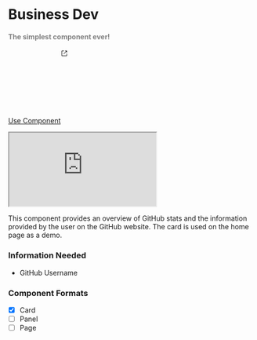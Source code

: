 <h1 id="businessdev">Business Dev</h1>

<h4 style="color: gray;">The simplest component ever!</h4>

<a class="button" href="https://mathpow.github.io/DevEngageAnalytics/playground?card=businessdev">Use Component<svg class="icon"><path d="M3 2C2.44772 2 2 2.44772 2 3V12C2 12.5523 2.44772 13 3 13H12C12.5523 13 13 12.5523 13 12V8.5C13 8.22386 12.7761 8 12.5 8C12.2239 8 12 8.22386 12 8.5V12H3V3L6.5 3C6.77614 3 7 2.77614 7 2.5C7 2.22386 6.77614 2 6.5 2H3ZM12.8536 2.14645C12.9015 2.19439 12.9377 2.24964 12.9621 2.30861C12.9861 2.36669 12.9996 2.4303 13 2.497L13 2.5V2.50049V5.5C13 5.77614 12.7761 6 12.5 6C12.2239 6 12 5.77614 12 5.5V3.70711L6.85355 8.85355C6.65829 9.04882 6.34171 9.04882 6.14645 8.85355C5.95118 8.65829 5.95118 8.34171 6.14645 8.14645L11.2929 3H9.5C9.22386 3 9 2.77614 9 2.5C9 2.22386 9.22386 2 9.5 2H12.4999H12.5C12.5678 2 12.6324 2.01349 12.6914 2.03794C12.7504 2.06234 12.8056 2.09851 12.8536 2.14645Z" fill="currentColor" fill-rule="evenodd" clip-rule="evenodd"></path></svg></a>

<iframe src="https://www.figma.com/embed?embed_host=share&url=https%3A%2F%2Fwww.figma.com%2Fdesign%2F2VrK9qzBpIUjeDmHHkKkor%2FDevEngageAnalytics%3Fnode-id%3D277-4%26t%3DZPDOacjqJPXsxWnN-1" allowfullscreen></iframe>

This component provides an overview of GitHub stats and the information provided by the user on the GitHub website. The card is used on the home page as a demo.

<h3 id="informationneeded">Information Needed</h3>

- GitHub Username

<h3 id="componentformat">Component Formats</h3>

- [x] Card
- [ ] Panel
- [ ] Page
